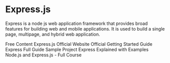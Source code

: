 # Express.js

Express is a node js web application framework that provides broad features for building web and mobile applications. It is used to build a single page, multipage, and hybrid web application.

<ResourceGroupTitle>Free Content</ResourceGroupTitle>
<BadgeLink colorScheme='blue' badgeText='Official Website' href='https://expressjs.com/'>Express.js Official Website</BadgeLink>
<BadgeLink colorScheme='blue' badgeText='Getting Started' href='https://expressjs.com/en/starter/installing.html'>Official Getting Started Guide</BadgeLink>
<BadgeLink colorScheme='yellow' badgeText='Read' href='https://www.tutorialspoint.com/nodejs/nodejs_express_framework.html'>Express Full Guide</BadgeLink>
<BadgeLink colorScheme='yellow' badgeText='Read' href='https://auth0.com/blog/create-a-simple-and-stylish-node-express-app/'>Sample Project</BadgeLink>
<BadgeLink colorScheme='yellow' badgeText='Read' href='https://www.freecodecamp.org/news/express-explained-with-examples-installation-routing-middleware-and-more/'>Express Explained with Examples</BadgeLink>
<BadgeLink colorScheme='purple' badgeText='Watch' href='https://www.youtube.com/watch?v=Oe421EPjeBE'>Node.js and Express.js - Full Course</BadgeLink>
